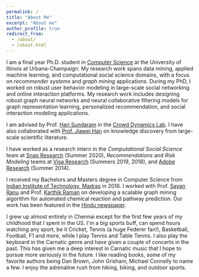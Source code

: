 ```yaml
---
permalink: /
title: "About Me"
excerpt: "About me"
author_profile: true
redirect_from:
  - /about/
  - /about.html
---
```


I am a final year Ph.D. student in [Computer Science](http://www.cs.illinois.edu) at the University of Illinois at Urbana-Champaign.
My research work spans data mining, applied machine learning, and computational social science domains, with a focus on <i>recommender systems</i> and <i>graph mining</i> applications. During my PhD, I worked on robust user behavior modeling in large-scale social networking and online interaction platforms. My research work includes designing robust graph neural networks and neural collaborative filtering models for graph representation learning, personalized recommendation, and social interaction modeling applications.


I am advised by Prof. [Hari Sundaram](http://sundaram.cs.illinois.edu/) in the [Crowd Dynamics Lab](https://crowddynamicslab.github.io/).
I have also collaborated with [Prof. Jiawei Han](http://hanj.cs.illinois.edu/) on knowledge discovery from large-scale scientific literature.
<!-- and [Prof. Kevin Chang](http://www.forwarddatalab.org/kevinccchang). -->
I have worked as a research intern in the <i>Computational Social Science</i> team at [Snap Research](https://research.snap.com/) (Summer 2020), <i>Recommendations</i> and <i>Risk Modeling</i> teams at [Visa Research](https://usa.visa.com/about-visa/visa-research.html) (Summers 2019, 2018), and [Adobe Research](https://research.adobe.com/) (Summer 2014).


I received my Bachelors and Masters degree in Computer Science from [Indian Institute of Technology, Madras](https://www.iitm.ac.in/) in 2016.
I worked with Prof. <a href="http://www.cse.iitm.ac.in/~sayan" target="_blank">Sayan Ranu</a> and Prof. <a href="https://home.iitm.ac.in/kraman/lab/karthik/" target="_blank"> Karthik Raman</a> on developing a scalable graph mining algorithm for automated chemical reaction and pathway prediction. Our work has been featured in the [Hindu newspaper](https://www.thehindubusinessline.com/news/science/iit-researchers-develop-tool-to-synthesise-new-molecules/article9896254.ece).



I grew up almost entirely in Chennai except for the first few years of my childhood that I spent in the US. I&#39;m a big sports buff, can spend hours watching any sport, be it Cricket, Tennis (a huge Federer fan!), Basketball, Football, F1 and more, while I play Tennis and Table Tennis. I also play the keyboard in the Carnatic genre and have given a couple of concerts in the past. This has given me a deep interest in Carnatic music that I hope to pursue more seriously in the future. I like reading books, some of my favorite authors being Dan Brown, John Grisham, Michael Connelly to name a few. I enjoy the adrenaline rush from hiking, biking, and outdoor sports.

<!-- Create content & metadata
------
For site content, there is one markdown file for each type of content, which are stored in directories like _publications, _talks, _posts, _teaching, or _pages. For example, each talk is a markdown file in the [_talks directory](https://github.com/academicpages/academicpages.github.io/tree/master/_talks). At the top of each markdown file is structured data in YAML about the talk, which the theme will parse to do lots of cool stuff. The same structured data about a talk is used to generate the list of talks on the [Talks page](https://academicpages.github.io/talks), each [individual page](https://academicpages.github.io/talks/2012-03-01-talk-1) for specific talks, the talks section for the [CV page](https://academicpages.github.io/cv), and the [map of places you've given a talk](https://academicpages.github.io/talkmap.html) (if you run this [python file](https://github.com/academicpages/academicpages.github.io/blob/master/talkmap.py) or [Jupyter notebook](https://github.com/academicpages/academicpages.github.io/blob/master/talkmap.ipynb), which creates the HTML for the map based on the contents of the _talks directory).

How to edit your site's GitHub repository
------
Many people use a git client to create files on their local computer and then push them to GitHub's servers. If you are not familiar with git, you can directly edit these configuration and markdown files directly in the github.com interface. Navigate to a file (like [this one](https://github.com/academicpages/academicpages.github.io/blob/master/_talks/2012-03-01-talk-1.md) and click the pencil icon in the top right of the content preview (to the right of the "Raw | Blame | History" buttons). You can delete a file by clicking the trashcan icon to the right of the pencil icon. You can also create new files or upload files by navigating to a directory and clicking the "Create new file" or "Upload files" buttons.

For more info
------
More info about configuring academicpages can be found in [the guide](https://academicpages.github.io/markdown/). The [guides for the Minimal Mistakes theme](https://mmistakes.github.io/minimal-mistakes/docs/configuration/) (which this theme was forked from) might also be helpful. -->
